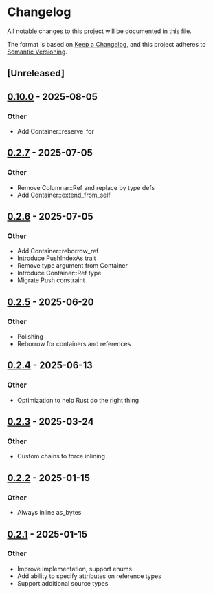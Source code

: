 # Changelog

All notable changes to this project will be documented in this file.

The format is based on [Keep a Changelog](https://keepachangelog.com/en/1.0.0/),
and this project adheres to [Semantic Versioning](https://semver.org/spec/v2.0.0.html).

## [Unreleased]

## [0.10.0](https://github.com/frankmcsherry/columnar/compare/columnar_derive-v0.3.0...columnar_derive-v0.10.0) - 2025-08-05

### Other

- Add Container::reserve_for

## [0.2.7](https://github.com/frankmcsherry/columnar/compare/columnar_derive-v0.2.6...columnar_derive-v0.2.7) - 2025-07-05

### Other

- Remove Columnar::Ref and replace by type defs
- Add Container::extend_from_self

## [0.2.6](https://github.com/frankmcsherry/columnar/compare/columnar_derive-v0.2.5...columnar_derive-v0.2.6) - 2025-07-05

### Other

- Add Container::reborrow_ref
- Introduce PushIndexAs trait
- Remove type argument from Container
- Introduce Container::Ref type
- Migrate Push<Ref> constraint

## [0.2.5](https://github.com/frankmcsherry/columnar/compare/columnar_derive-v0.2.4...columnar_derive-v0.2.5) - 2025-06-20

### Other

- Polishing
- Reborrow for containers and references

## [0.2.4](https://github.com/frankmcsherry/columnar/compare/columnar_derive-v0.2.3...columnar_derive-v0.2.4) - 2025-06-13

### Other

- Optimization to help Rust do the right thing

## [0.2.3](https://github.com/frankmcsherry/columnar/compare/columnar_derive-v0.2.2...columnar_derive-v0.2.3) - 2025-03-24

### Other

- Custom chains to force inlining

## [0.2.2](https://github.com/frankmcsherry/columnar/compare/columnar_derive-v0.2.1...columnar_derive-v0.2.2) - 2025-01-15

### Other

- Always inline as_bytes

## [0.2.1](https://github.com/frankmcsherry/columnar/compare/columnar_derive-v0.2.0...columnar_derive-v0.2.1) - 2025-01-15

### Other

- Improve implementation, support enums.
- Add ability to specify attributes on reference types
- Support additional source types
